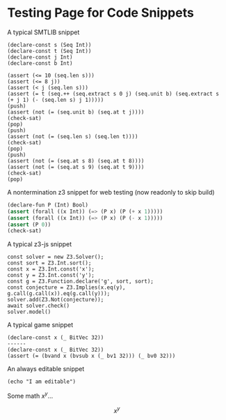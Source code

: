 # Testing Page for Code Snippets

A typical SMTLIB snippet

```z3
(declare-const s (Seq Int))
(declare-const t (Seq Int))
(declare-const j Int)
(declare-const b Int)

(assert (<= 10 (seq.len s)))
(assert (<= 8 j))
(assert (< j (seq.len s)))
(assert (= t (seq.++ (seq.extract s 0 j) (seq.unit b) (seq.extract s (+ j 1) (- (seq.len s) j 1)))))
(push)
(assert (not (= (seq.unit b) (seq.at t j))))
(check-sat)
(pop)
(push)
(assert (not (= (seq.len s) (seq.len t))))
(check-sat)
(pop)
(push)
(assert (not (= (seq.at s 8) (seq.at t 8))))
(assert (not (= (seq.at s 9) (seq.at t 9))))
(check-sat)
(pop)
```

A nontermination z3 snippet for web testing (now readonly to skip build)
```lisp
(declare-fun P (Int) Bool)
(assert (forall ((x Int)) (=> (P x) (P (+ x 1)))))
(assert (forall ((x Int)) (=> (P x) (P (- x 1)))))
(assert (P 0))
(check-sat)
```

A typical z3-js snippet
```z3-js
const solver = new Z3.Solver();
const sort = Z3.Int.sort();
const x = Z3.Int.const('x');
const y = Z3.Int.const('y');
const g = Z3.Function.declare('g', sort, sort);
const conjecture = Z3.Implies(x.eq(y), g.call(g.call(x)).eq(g.call(y)));
solver.add(Z3.Not(conjecture));
await solver.check()
solver.model()
```

A typical game snippet
```z3-duo
(declare-const x (_ BitVec 32))
------
(declare-const x (_ BitVec 32))
(assert (= (bvand x (bvsub x (_ bv1 32))) (_ bv0 32)))

```

An always editable snippet

```z3 always-editable
(echo "I am editable")
```

Some math $x^y$... 

$$x^y$$